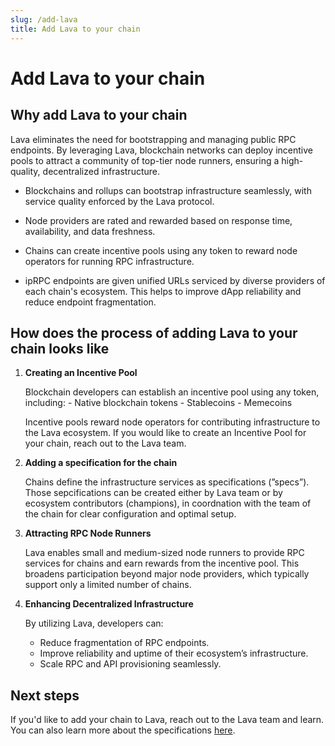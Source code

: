 ```yaml
---
slug: /add-lava
title: Add Lava to your chain
---
```


# Add Lava to your chain 
## Why add Lava to your chain
Lava eliminates the need for bootstrapping and managing public RPC endpoints. By leveraging Lava, blockchain networks can deploy incentive pools to attract a community of top-tier node runners, ensuring a high-quality, decentralized infrastructure.

- Blockchains and rollups can bootstrap infrastructure seamlessly, with service quality enforced by the Lava protocol.

- Node providers are rated and rewarded based on response time, availability, and data freshness.

- Chains can create incentive pools using any token to reward node operators for running RPC infrastructure.

- ipRPC endpoints are given unified URLs serviced by diverse providers of each chain's ecosystem. This helps to improve dApp reliability and reduce endpoint fragmentation.

## How does the process of adding Lava to your chain looks like

1. **Creating an Incentive Pool**

    Blockchain developers can establish an incentive pool using any token, including:
        - Native blockchain tokens
        - Stablecoins
        - Memecoins

   Incentive pools reward node operators for contributing infrastructure to the Lava ecosystem. If you would like to create an Incentive Pool for your chain, reach out to the Lava team.

2. **Adding a specification for the chain**

    Chains define the infrastructure services as specifications (”specs”). Those sepcifications can be created either by Lava team or by ecosystem contributors (champions), in coordnation with the team of the chain for clear configuration and optimal setup.

3. **Attracting RPC Node Runners**

    Lava enables small and medium-sized node runners to provide RPC services for chains and earn rewards from the incentive pool. This broadens participation beyond major node providers, which typically support only a limited number of chains.

4. **Enhancing Decentralized Infrastructure**

    By utilizing Lava, developers can:
    - Reduce fragmentation of RPC endpoints.
    - Improve reliability and uptime of their ecosystem’s infrastructure.
    - Scale RPC and API provisioning seamlessly.

## Next steps
If you'd like to add your chain to Lava, reach out to the Lava team and learn. You can also learn more about the specifications [here](./specs/spec.md).


